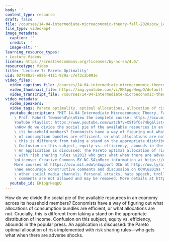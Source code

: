 ```yaml
---
body: ''
content_type: resource
draft: false
file: /courses/14-04-intermediate-microeconomic-theory-fall-2020/ocw_1404_lecture07_2020sep22_360p_16_9.mp4
file_type: video/mp4
image_metadata:
  caption: ''
  credit: ''
  image-alt: ''
learning_resource_types:
- Lecture Videos
license: https://creativecommons.org/licenses/by-nc-sa/4.0/
resourcetype: Video
title: 'Lecture 7: Pareto Optimality'
uid: 027980a5-e886-4111-929a-c7ef3c3b991e
video_files:
  video_captions_file: /courses/14-04-intermediate-microeconomic-theory-fall-2020/1J31KewSsgeY5Yf8L0DVXgVhKBPLTZd_A_transcript.webvtt
  video_thumbnail_file: https://img.youtube.com/vi/EK1pgrHeqpQ/default.jpg
  video_transcript_file: /courses/14-04-intermediate-microeconomic-theory-fall-2020/1J31KewSsgeY5Yf8L0DVXgVhKBPLTZd_A_transcript.pdf
video_metadata:
  video_speakers: ''
  video_tags: Pareto optimality, optimal allocations, allocation of risk
  youtube_description: "MIT 14.04 Intermediate Microeconomic Theory, Fall 2020\nInstructor:\
    \ Prof. Robert Townsend\n\nView the complete course: https://ocw.mit.edu/courses/14-04-intermediate-microeconomic-theory-fall-2020/\n\
    YouTube Playlist: https://www.youtube.com/watch?v=XSTSfCs74bg&list=PLUl4u3cNGP63wnrKge9vllow3Y2OOOKqF\n\
    \nHow do we divide the social pie of the available resources in an economy across\
    \ its household members? Economists have a way of figuring out what allocations\
    \ of consumption bundles are efficient, or what allocations are not. Crucially,\
    \ this is different from taking a stand on the appropriate distribution of income.\
    \ Confusion on this subject, equity vs. efficiency, abounds in the popular press.\
    \ An application is discussed: The Pareto optimal allocation of risk implemented\
    \ with risk sharing rules \u2013 who gets what when there are adverse shocks.\n\
    \nLicense: Creative Commons BY-NC-SA\nMore information at https://ocw.mit.edu/terms\n\
    More courses at https://ocw.mit.edu\nSupport OCW at http://ow.ly/a1If50zVRlQ\n\
    \nWe encourage constructive comments and discussion on OCW\u2019s YouTube and\
    \ other social media channels. Personal attacks, hate speech, trolling, and inappropriate\
    \ comments are not allowed and may be removed. More details at https://ocw.mit.edu/comments."
  youtube_id: EK1pgrHeqpQ
---
```

How do we divide the social pie of the available resources in an economy across its household members? Economists have a way of figuring out what allocations of consumption bundles are efficient, or what allocations are not. Crucially, this is different from taking a stand on the appropriate distribution of income. Confusion on this subject, equity vs. efficiency, abounds in the popular press. An application is discussed: the Pareto optimal allocation of risk implemented with risk sharing rules—who gets what when there are adverse shocks.